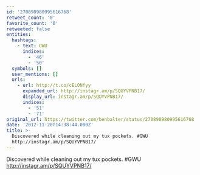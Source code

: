 ```yaml
---
id: '270898980995616768'
retweet_count: '0'
favorite_count: '0'
retweeted: false
entities:
  hashtags:
    - text: GWU
      indices:
        - '46'
        - '50'
  symbols: []
  user_mentions: []
  urls:
    - url: http://t.co/cELONfyy
      expanded_url: http://instagr.am/p/SQUYVPNB17/
      display_url: instagr.am/p/SQUYVPNB17/
      indices:
        - '51'
        - '71'
original_url: https://twitter.com/benbalter/status/270898980995616768
date: '2012-11-20T14:38:44.000Z'
title: >-
  Discovered while cleaning out my tux pockets. #GWU
  http://instagr.am/p/SQUYVPNB17/
---
```


Discovered while cleaning out my tux pockets. #GWU http://instagr.am/p/SQUYVPNB17/